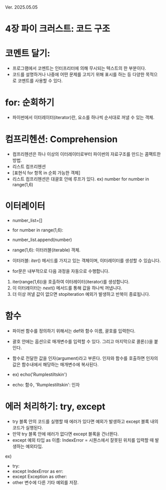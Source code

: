 Ver. 2025.05.05
# 4장 파이 크러스트: 코드 구조

# 코멘트 달기: #
- 프로그램에서 코멘트는 인터프리터에 의해 무시되는 텍스트의 한 부분이다.
- 코드를 설명하거나 나중에 어떤 문제를 고치기 위해 표시를 하는 등 다양한 목적으로 코멘트를 사용할 수 있다.

# for: 순회하기
- 파이썬에서 이터레이터(iterator)란, 요소를 하나씩 순서대로 꺼낼 수 있는 객체.

# 컴프리헨션: Comprehension
- 컴프리헨션은 하나 이상의 이터레이터로부터 파이썬의 자료구조를 만드는 콤팩트한 방법.
- 리스트 컴프리헨션
- [표현식 for 항목 in 순회 가능한 객체]
- 리스트 컴프리헨션은 대괄호 안에 루프가 있다.
ex) number for number in range(1,6)

# 이터레이터
- number_list=[]
- for number in range(1,6):
-   number_list.append(number)

  
- range(1,6): 이터러블(iterable) 객체.
- 이터러블: _iter_() 메서드를 가지고 있는 객체이며, 이터레이터를 생성할 수 있습니다.
- for문은 내부적으로 다음 과정을 자동으로 수행합니다.
1) iter(range(1,6))을 호출하여 이터레이터(iterator)를 생성합니다.
2) 이 이터레이터는 _next_() 메서드를 통해 값을 하나씩 꺼냅니다.
3) 더 이상 꺼낼 값이 없으면 stopiteration 예외가 발생하고 반복이 종료됩니다.

# 함수
- 파이썬 함수를 정의하기 위해서는 def와 함수 이름, 괄호를 입력한다.
- 괄호 안에는 옵션으로 매개변수를 입력할 수 있다. 그리고 마지막으로 콜론(:)을 붙인다.
- 함수로 전달한 값을 인자(argument)라고 부른다. 인자와 함수를 호출하면 인자의 값은 함수내에서 해당하는 매개변수에 복사된다.

- ex) echo('Rumplestiltskin')
- echo: 함수, 'Rumplestiltskin': 인자

# 에러 처리하기: try, except
- try 블록 안의 코드를 실행할 때 에러가 있다면 예외가 발생하고 except 블록 내의 코드가 실행된다.
- 만약 try 블록 안에 에러가 없다면 except 블록을 건너뛴다.
- except 예외 타입 as 이름: IndexError = 시퀀스에서 잘못된 위치를 입력할 때 발생하는 예외타입.

ex)
- try:
- except IndexError as err:
- except Exception as other:
- other 변수에 다른 기타 예외를 저장.
